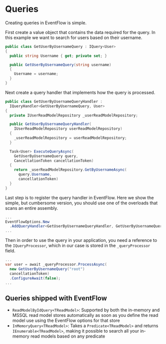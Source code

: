 # Queries

Creating queries in EventFlow is simple.

First create a value object that contains the data required for the query. In
this example we want to search for users based on their username.

```csharp
public class GetUserByUsernameQuery : IQuery<User>
{
  public string Username { get; private set; }

  public GetUserByUsernameQuery(string username)
  {
    Username = username;
  }
}
```

Next create a query handler that implements how the query is processed.

```csharp
public class GetUserByUsernameQueryHandler :
  IQueryHandler<GetUserByUsernameQuery, User>
{
  private IUserReadModelRepository _userReadModelRepository;

  public GetUserByUsernameQueryHandler(
    IUserReadModelRepository userReadModelRepository)
  {
    _userReadModelRepository = userReadModelRepository;
  }

  Task<User> ExecuteQueryAsync(
    GetUserByUsernameQuery query,
    CancellationToken cancellationToken)
  {
    return _userReadModelRepository.GetByUsernameAsync(
      query.Username,
      cancellationToken)
  }
}
```

Last step is to register the query handler in EventFlow. Here we show the
simple, but cumbersome version, you should use one of the overloads that
scans an entire assembly.

```csharp
...
EventFlowOptions.New
  .AddQueryHandler<GetUserByUsernameQueryHandler, GetUserByUsernameQuery, User>()
...
```

Then in order to use the query in your application, you need a reference to
the `IQueryProcessor`, which in our case is stored in the `_queryProcessor`
field.

```csharp
...
var user = await _queryProcessor.ProcessAsync(
  new GetUserByUsernameQuery("root")
  cancellationToken)
  .ConfigureAwait(false);
...
```

## Queries shipped with EventFlow

* `ReadModelByIdQuery<TReadModel>`: Supported by both the in-memory and MSSQL
  read model stores automatically as soon as you define the read model use
  using the EventFlow options for that store
* `InMemoryQuery<TReadModel>`: Takes a `Predicate<TReadModel>` and returns
  `IEnumerable<TReadModel>`, making it possible to search all your in-memory
  read models based on any predicate
